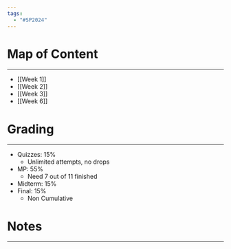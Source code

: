 ```yaml
---
tags:
  - "#SP2024"
---
```

# Map of Content
---
- [[Week 1]]
- [[Week 2]]
- [[Week 3]]
- [[Week 6]]
# Grading
---
- Quizzes: 15% 
	- Unlimited attempts, no drops
- MP: 55% 
	- Need 7 out of 11 finished 
- Midterm: 15% 
- Final: 15% 
	- Non Cumulative 
# Notes
---

